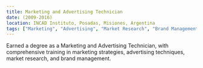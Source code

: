 ```yaml
---
title: Marketing and Advertising Technician
date: (2009-2016)
location: INCAD Instituto, Posadas, Misiones, Argentina
tags: ["Marketing", "Advertising", "Market Research", "Brand Management"]
---
```


Earned a degree as a Marketing and Advertising Technician, with comprehensive training in marketing strategies, advertising techniques, market research, and brand management.